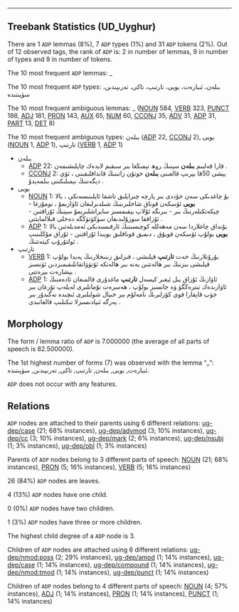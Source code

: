 

--------------------------------------------------------------------------------

## Treebank Statistics (UD_Uyghur)

There are 1 `ADP` lemmas (8%), 7 `ADP` types (1%) and 31 `ADP` tokens (2%).
Out of 12 observed tags, the rank of `ADP` is: 2 in number of lemmas, 9 in number of types and 9 in number of tokens.

The 10 most frequent `ADP` lemmas: _

The 10 most frequent `ADP` types:  بىلەن، ئىبارەت، بويى، تارتىپ، تاكى، تەرىپىدىن، سۈپىتىدە

The 10 most frequent ambiguous lemmas: _ ([NOUN]() 584, [VERB]() 323, [PUNCT]() 188, [ADJ]() 181, [PRON]() 143, [AUX]() 65, [NUM]() 60, [CCONJ]() 35, [ADV]() 31, [ADP]() 31, [PART]() 13, [DET]() 8)

The 10 most frequent ambiguous types:  بىلەن ([ADP]() 22, [CCONJ]() 2), بويى ([NOUN]() 1, [ADP]() 1), تارتىپ ([VERB]() 1, [ADP]() 1)


* بىلەن
  * [ADP]() 22: قارا قەلبىم <b>بىلەن</b> سېنىڭ روھ تېمىڭغا بىر سىقىم لايدەك چاپلىشىمەن .
  * [CCONJ]() 2: يېشى 50قا بېرىپ قالغىنى <b>بىلەن</b> خوتۇن زاتىنىڭ قانداقلىقىنى ، ئۆي دېگەننىڭ نېمىلىكىنى بىلمەيدۇ .
* بويى
  * [NOUN]() 1: بۇ چاغدىكى سەن خۇددى بىر پارچە چىرايلىق تاشقا ئايلىنىسەنكى ، بالا <b>بويى</b> ئۆسكەن قوناق شاخلىرىنىڭ شىلدىرلىغان ئاۋازىمۇ ، تومۇزغا - چېكەتكىلەرنىڭ بىر - بىرىگە ئۇلاپ يېقىمسىز سايراشلىرىمۇ سېنىڭ ئۇزاقتىن - ئۇزاققا سوزۇلىدىغان سۈكۈتۈڭگە دەخلى قىلالمايتتى .
  * [ADP]() 1: بۇنداق چاغلاردا سەن مەھەللە كوچىسىنىڭ ئارقىسىدىكى ئەمدىلەتىن بالا <b>بويى</b> بولۇپ ئۆسكەن قويۇق ، دىمىق قوناقلىق بويىدا ئۇزاقتىن - ئۇزاق مۇڭلىنىپ ئولتۇرۇپ كېتەتتىڭ .
* تارتىپ
  * [VERB]() 1: بۇرۇتلارنىڭ خەت <b>تارتىپ</b> قېلىشى ، قىزلىق زىنىخلارنىڭ پەيدا بولۇپ قېلىشى بىزنىڭ بىر ھالەتتىن يەنە بىر ھالەتكە ئۆتۈۋاتقانلىقىمىزدىن ئۈنسىز بېشارەت بېرەتتى .
  * [ADP]() 1: ئاۋازىڭ ئۇزاق يىل ئېغىر كېسەل <b>تارتىپ</b> ماغدۇرى قالمىغان ئادەمنىڭ ئاۋازىدەك تىترەڭگۈ ۋە جانسىز بولۇپ ، ھەسرەت تۇمانلىرى لەيلەپ تۇرغان بىر جۈپ قاپقارا قوي كۆزلىرىڭ نامەلۇم بىر خىيال شولىلىرى ئىچىدە نەگىدۇر بىر يەرگە ئىپادىسىزلا تىكىلىپ قالغانىدى .

## Morphology

The form / lemma ratio of `ADP` is 7.000000 (the average of all parts of speech is 82.500000).

The 1st highest number of forms (7) was observed with the lemma “_”: ئىبارەت, بويى, بىلەن, تارتىپ, تاكى, تەرىپىدىن, سۈپىتىدە.

`ADP` does not occur with any features.


## Relations

`ADP` nodes are attached to their parents using 6 different relations: [ug-dep/case]() (21; 68% instances), [ug-dep/advmod]() (3; 10% instances), [ug-dep/cc]() (3; 10% instances), [ug-dep/mark]() (2; 6% instances), [ug-dep/nsubj]() (1; 3% instances), [ug-dep/obl]() (1; 3% instances)

Parents of `ADP` nodes belong to 3 different parts of speech: [NOUN]() (21; 68% instances), [PRON]() (5; 16% instances), [VERB]() (5; 16% instances)

26 (84%) `ADP` nodes are leaves.

4 (13%) `ADP` nodes have one child.

0 (0%) `ADP` nodes have two children.

1 (3%) `ADP` nodes have three or more children.

The highest child degree of a `ADP` node is 3.

Children of `ADP` nodes are attached using 6 different relations: [ug-dep/nmod:poss]() (2; 29% instances), [ug-dep/amod]() (1; 14% instances), [ug-dep/case]() (1; 14% instances), [ug-dep/compound]() (1; 14% instances), [ug-dep/nmod:tmod]() (1; 14% instances), [ug-dep/punct]() (1; 14% instances)

Children of `ADP` nodes belong to 4 different parts of speech: [NOUN]() (4; 57% instances), [ADJ]() (1; 14% instances), [PRON]() (1; 14% instances), [PUNCT]() (1; 14% instances)

